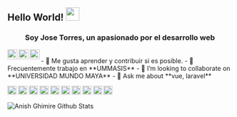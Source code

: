 ## Hello World! <img src="https://raw.githubusercontent.com/iampavangandhi/iampavangandhi/master/gifs/Hi.gif" width="30px"></h2>
<h3 align="center">Soy Jose Torres, un apasionado por el desarrollo web</h3> 
<a href="https://twitter.com/SEPPTORRES">
  <img align="left" alt="Jose Twitter" width="22px" src="https://cdn.jsdelivr.net/npm/simple-icons@v3/icons/twitter.svg" />
</a>
<a href="https://www.linkedin.com/in/josetorres--dev/">
  <img align="left" alt="Jose Linkdein" width="22px" src="https://cdn.jsdelivr.net/npm/simple-icons@v3/icons/linkedin.svg" />
</a>
<a href="https://github.com/PepTorres">
  <img align="left" alt="Jose Github" width="22px" src="https://cdn.jsdelivr.net/npm/simple-icons@v3/icons/github.svg" />
</a>
<br />
- 🔭 Me gusta aprender y contribuir si es posible.</h3>
- 🔭 Frecuentemente trabajo en **UMMASIS**
- 👯 I’m looking to collaborate on **UNIVERSIDAD MUNDO MAYA**
- 💬 Ask me about **vue, laravel**

<p align="left"><img src="https://konpa.github.io/devicon/devicon.git/icons/vuejs/vuejs-original-wordmark.svg" alt="vuejs" width="20" height="20"/> <img src="https://konpa.github.io/devicon/devicon.git/icons/android/android-original-wordmark.svg" alt="android" width="20" height="20"/> <img src="https://konpa.github.io/devicon/devicon.git/icons/bootstrap/bootstrap-plain.svg" alt="bootstrap" width="20" height="20"/> <img src="https://konpa.github.io/devicon/devicon.git/icons/css3/css3-original-wordmark.svg" alt="css3" width="20" height="20"/> <img src="https://konpa.github.io/devicon/devicon.git/icons/html5/html5-original-wordmark.svg" alt="html5" width="20" height="20"/> <img src="https://konpa.github.io/devicon/devicon.git/icons/javascript/javascript-original.svg" alt="javascript" width="20" height="20"/> <img src="https://konpa.github.io/devicon/devicon.git/icons/laravel/laravel-plain-wordmark.svg" alt="laravel" width="20" height="20"/> <img src="https://konpa.github.io/devicon/devicon.git/icons/mongodb/mongodb-original-wordmark.svg" alt="mongodb" width="20" height="20"/> <img src="https://konpa.github.io/devicon/devicon.git/icons/mysql/mysql-original-wordmark.svg" alt="mysql" width="20" height="20"/> <img src="https://konpa.github.io/devicon/devicon.git/icons/php/php-original.svg" alt="php" width="20" height="20"/></p>

![Anish Ghimire Github Stats](https://github-readme-stats.vercel.app/api?username=PepTorres&show_icons=true&title_color=fff&icon_color=79ff97&text_color=9f9f9f&bg_color=151515)

<br />
